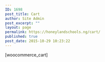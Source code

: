```yaml
---
ID: 1698
post_title: Cart
author: Site Admin
post_excerpt: ""
layout: page
permalink: https://honeylandschools.ng/cart/
published: true
post_date: 2015-10-29 10:23:22
---
```

[woocommerce_cart]